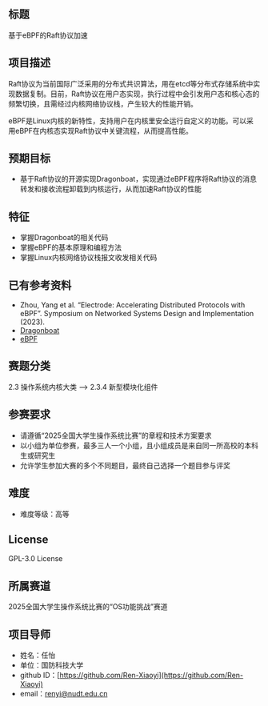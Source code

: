 ## 标题

基于eBPF的Raft协议加速

## 项目描述

Raft协议为当前国际广泛采用的分布式共识算法，用在etcd等分布式存储系统中实现数据复制。目前，Raft协议在用户态实现，执行过程中会引发用户态和核心态的频繁切换，且需经过内核网络协议栈，产生较大的性能开销。

eBPF是Linux内核的新特性，支持用户在内核里安全运行自定义的功能。可以采用eBPF在内核态实现Raft协议中关键流程，从而提高性能。

## 预期目标

- 基于Raft协议的开源实现Dragonboat，实现通过eBPF程序将Raft协议的消息转发和接收流程卸载到内核运行，从而加速Raft协议的性能

## 特征

- 掌握Dragonboat的相关代码
- 掌握eBPF的基本原理和编程方法
- 掌握Linux内核网络协议栈报文收发相关代码

## 已有参考资料

- Zhou, Yang et al. “Electrode: Accelerating Distributed Protocols with eBPF”. Symposium on Networked Systems Design and Implementation (2023).
- [Dragonboat](https://github.com/lni/dragonboat)
- [eBPF](https://ebpf:io)

## 赛题分类

2.3 操作系统内核大类  -->  2.3.4 新型模块化组件

## 参赛要求

- 请遵循“2025全国大学生操作系统比赛”的章程和技术方案要求
- 以小组为单位参赛，最多三人一个小组，且小组成员是来自同一所高校的本科生或研究生
- 允许学生参加大赛的多个不同题目，最终自己选择一个题目参与评奖

## 难度

- 难度等级：高等

## License

GPL-3.0 License

## 所属赛道

2025全国大学生操作系统比赛的“OS功能挑战”赛道

## 项目导师

- 姓名：任怡
- 单位：国防科技大学
- github ID：[https://github.com/Ren-Xiaoyi](https://github.com/Ren-Xiaoyi)
- email：[renyi@nudt.edu.cn](mailto:renyi@nudt.edu.cn)
